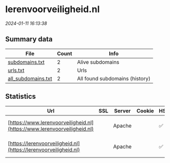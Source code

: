 # lerenvoorveiligheid.nl
*2024-01-11 16:13:38*
## Summary data
| File       | Count | Info |
|------------|-------|------|
|[subdomains.txt](/data/lerenvoorveiligheid.nl/subdomains.txt)|2|Alive subdomains|
|[urls.txt](/data/lerenvoorveiligheid.nl/urls.txt)|2|Urls|
|[all_subdomains.txt](/data/lerenvoorveiligheid.nl/all_subdomains.txt)|2|All found subdomains (history)|
## Statistics
| Url | SSL | Server | Cookie | HSTS | CSP | XFO | XXP | RP | Tech |Title |
|------------|-------|------|------|------|------|------|------|------|------|------|
|[https://www.lerenvoorveiligheid.nl](https://www.lerenvoorveiligheid.nl)| |Apache| |:white_check_mark: | |:white_check_mark: |:white_check_mark: |:white_check_mark: |Apache HTTP Serv...|Leren voor veili...|
|[https://lerenvoorveiligheid.nl](https://lerenvoorveiligheid.nl)| |Apache| |:white_check_mark: | |:white_check_mark: |:white_check_mark: |:white_check_mark: |Apache HTTP Serv...|301 Moved Perman...|